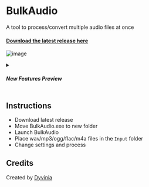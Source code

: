 # BulkAudio
A tool to process/convert multiple audio files at once

#### [Download the latest release here](https://github.com/Dyvinia/BulkAudio/releases)
![image](https://i.imgur.com/yHYDal4.png)
<details>
  <summary>
    <h5>New Features Preview</h5>
  </summary>
  <img src="https://i.imgur.com/lcKkBzL.gif" />
</details>

## Instructions
- Download latest release
- Move BulkAudio.exe to new folder
- Launch BulkAudio
- Place wav/mp3/ogg/flac/m4a files in the `Input` folder
- Change settings and process

## Credits
Created by [Dyvinia](https://twitter.com/Dyvinia)
